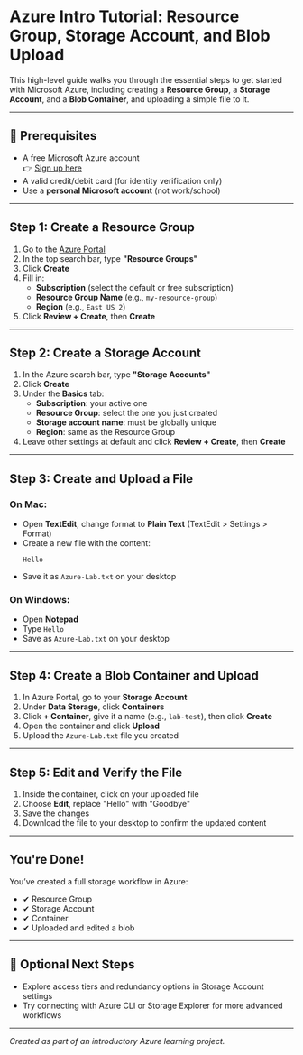 #  Azure Intro Tutorial: Resource Group, Storage Account, and Blob Upload

This high-level guide walks you through the essential steps to get started with Microsoft Azure, including creating a **Resource Group**, a **Storage Account**, and a **Blob Container**, and uploading a simple file to it.

---

## 🧰 Prerequisites

- A free Microsoft Azure account  
  👉 [Sign up here](https://azure.microsoft.com/en-us/free/)
- A valid credit/debit card (for identity verification only)
- Use a **personal Microsoft account** (not work/school)

---

##  Step 1: Create a Resource Group

1. Go to the [Azure Portal](https://portal.azure.com)
2. In the top search bar, type **"Resource Groups"**
3. Click **Create**
4. Fill in:
   - **Subscription** (select the default or free subscription)
   - **Resource Group Name** (e.g., `my-resource-group`)
   - **Region** (e.g., `East US 2`)
5. Click **Review + Create**, then **Create**

---

##  Step 2: Create a Storage Account

1. In the Azure search bar, type **"Storage Accounts"**
2. Click **Create**
3. Under the **Basics** tab:
   - **Subscription**: your active one
   - **Resource Group**: select the one you just created
   - **Storage account name**: must be globally unique
   - **Region**: same as the Resource Group
4. Leave other settings at default and click **Review + Create**, then **Create**

---

##  Step 3: Create and Upload a File

### On Mac:
- Open **TextEdit**, change format to **Plain Text** (TextEdit > Settings > Format)
- Create a new file with the content:
  ```
  Hello
  ```
- Save it as `Azure-Lab.txt` on your desktop

### On Windows:
- Open **Notepad**
- Type `Hello`
- Save as `Azure-Lab.txt` on your desktop

---

##  Step 4: Create a Blob Container and Upload

1. In Azure Portal, go to your **Storage Account**
2. Under **Data Storage**, click **Containers**
3. Click **+ Container**, give it a name (e.g., `lab-test`), then click **Create**
4. Open the container and click **Upload**
5. Upload the `Azure-Lab.txt` file you created

---

##  Step 5: Edit and Verify the File

1. Inside the container, click on your uploaded file
2. Choose **Edit**, replace "Hello" with "Goodbye"
3. Save the changes
4. Download the file to your desktop to confirm the updated content

---

##  You're Done!

You’ve created a full storage workflow in Azure:
- ✔ Resource Group
- ✔ Storage Account
- ✔ Container
- ✔ Uploaded and edited a blob

---

## 📎 Optional Next Steps

- Explore access tiers and redundancy options in Storage Account settings
- Try connecting with Azure CLI or Storage Explorer for more advanced workflows

---

*Created as part of an introductory Azure learning project.*
